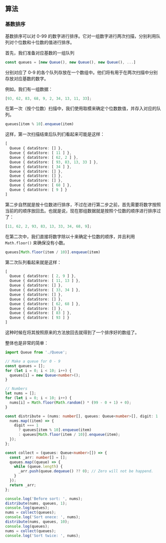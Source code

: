 ## 算法

### 基数排序

基数排序可以对 0-99 的数字进行排序。它对一组数字进行两次扫描，分别利用队列对个位数和十位数的值进行排序。

首先，我们准备对应基数的一组队列

```ts
const queues = [new Queue(), new Queue(), new Queue(), ...]
```

分别对应了 0-9 的各个队列存放在一个数组中。他们将有用于在两次扫描中分别存放对应基数的数字。

例如，我们有一组数据：

```ts
[93, 62, 83, 68, 9, 2, 34, 13, 11, 33];
```

在第一次（按个位数）扫描中，我们使用取模来确定个位数数值，并存入对应的队列。

```ts
queues[item % 10].enqueue(item)
```

这样，第一次扫描结束后队列们看起来可能是这样：

```ts
[
  Queue { dataStore: [] },
  Queue { dataStore: [ 11 ] },
  Queue { dataStore: [ 62, 2 ] },
  Queue { dataStore: [ 93, 83, 13, 33 ] },
  Queue { dataStore: [ 34 ] },
  Queue { dataStore: [] },
  Queue { dataStore: [] },
  Queue { dataStore: [] },
  Queue { dataStore: [ 68 ] },
  Queue { dataStore: [ 9 ] }
]
```

第二步自然就是按十位数进行排序，不过在进行第二步之前，首先需要将数字按照当前的的顺序放回去。也就是说，现在那组数据就是按照个位数的顺序进行排序过了：

```ts
[11, 62, 2, 93, 83, 13, 33, 34, 68, 9];
```

在第二次中，我们直接将数字除以十来确定十位数的顺序，并且利用 `Math.floor()` 来确保没有小数。

```ts
queues[Math.floor(item / 10)].enqueue(item)
```

第二次队列看起来就是这样：

```ts
[
  Queue { dataStore: [ 2, 9 ] },
  Queue { dataStore: [ 11, 13 ] },
  Queue { dataStore: [] },
  Queue { dataStore: [ 33, 34 ] },
  Queue { dataStore: [] },
  Queue { dataStore: [] },
  Queue { dataStore: [ 62, 68 ] },
  Queue { dataStore: [] },
  Queue { dataStore: [ 83 ] },
  Queue { dataStore: [ 93 ] }
]
```

这种时候在将其按照原来的方法放回去就得到了一个排序好的数组了。

整体也是非常的简单：

```ts
import Queue from './Queue';

// Make a queue for 0 - 9
const queues = [];
for (let i = 0; i < 10; i++) {
  queues[i] = new Queue<number>();
}

// Numbers
let nums = [];
for (let i = 0; i < 10; i++) {
  nums[i] = Math.floor(Math.random() * (99 - 0 + 1) + 0);
}

const distribute = (nums: number[], queues: Queue<number>[], digit: 1 | 10) => {
  nums.map((item) => {
    digit === 1
      ? queues[item % 10].enqueue(item)
      : queues[Math.floor(item / 10)].enqueue(item);
  });
};

const collect = (queues: Queue<number>[]) => {
  const _arr: number[] = [];
  queues.map((queue) => {
    while (queue.length) {
      _arr.push(queue.dequeue() ?? 0); // Zero will not be happend.
    }
  });
  return _arr;
};

console.log('Before sort: ', nums);
distribute(nums, queues, 1);
console.log(queues);
nums = collect(queues);
console.log('Sort onece: ', nums);
distribute(nums, queues, 10);
console.log(queues);
nums = collect(queues);
console.log('Sort twice: ', nums);
```